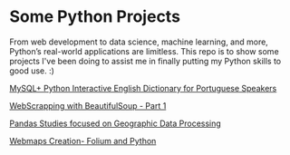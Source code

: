 # Some Python Projects
From web development to data science, machine learning, and more, Python’s real-world applications are limitless. This repo is to show  some projects I've been doing to assist me in finally putting my Python skills to good use. :)  


[MySQL+ Python Interactive English Dictionary for Portuguese Speakers](https://nbviewer.jupyter.org/github/tcsenna/some_python_projects/blob/master/Interactive%20English%20Dictionary_Python%20and%20MySQL.ipynb)

[WebScrapping with BeautifulSoup - Part 1](https://nbviewer.jupyter.org/github/tcsenna/some_python_projects/blob/master/Webscrapping%201-%20Intro%20to%20Beautiful%20Soup.ipynb)

[Pandas Studies focused on Geographic Data Processing](https://github.com/tcsenna/some_python_projects/blob/master/Pandas%20for%20Geographic%20Data.ipynb)

[Webmaps Creation- Folium and Python](https://nbviewer.jupyter.org/github/tcsenna/some_python_projects/blob/master/Webmaps%20Creation-%20Folium%20and%20Python.ipynb)
